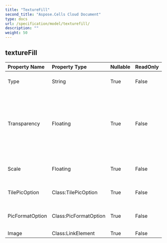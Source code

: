 ```yaml
---
title: "TextureFill"
second_title: "Aspose.Cells Cloud Document"
type: docs
url: /specification/model/texturefill/
description: ""
weight: 50
---
```


## **textureFill**

 

| Property Name | Property Type | Nullable |  ReadOnly | DefaultValue | Description | 
| :- | :- | :- |:- |  :- | :- |
| Type | String | True |  False |  | Gets and sets the texture type  |  
| Transparency | Floating | True |  False |  | Returns or sets the degree of transparency of the area as a value from 0.0 (opaque) through 1.0 (clear).  |  
| Scale | Floating | True |  False |  | Gets and sets the picture format scale.  |  
| TilePicOption | Class:TilePicOption | True |  False |  | Gets or sets tile picture option.  |  
| PicFormatOption | Class:PicFormatOption | True |  False |  | Gets or sets picture format option.  |  
| Image | Class:LinkElement | True |  False |  |  |  


